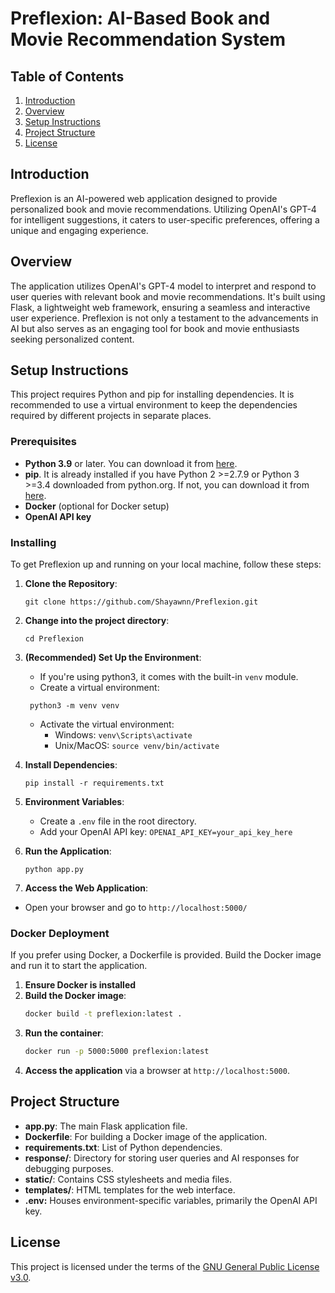 # Preflexion: AI-Based Book and Movie Recommendation System

## Table of Contents
1. [Introduction](#introduction)
2. [Overview](#overview)
3. [Setup Instructions](#setup-instructions)
4. [Project Structure](#project-structure)
5. [License](#license)

## Introduction <a name="introduction"></a>
Preflexion is an AI-powered web application designed to provide personalized book and movie recommendations. Utilizing OpenAI's GPT-4 for intelligent suggestions, it caters to user-specific preferences, offering a unique and engaging experience.

## Overview <a name="overview"></a>
The application utilizes OpenAI's GPT-4 model to interpret and respond to user queries with relevant book and movie recommendations. It's built using Flask, a lightweight web framework, ensuring a seamless and interactive user experience. Preflexion is not only a testament to the advancements in AI but also serves as an engaging tool for book and movie enthusiasts seeking personalized content.

## Setup Instructions <a name="setup-instructions"></a>
This project requires Python and pip for installing dependencies. It is recommended to use a virtual environment to keep the dependencies required by different projects in separate places.

### Prerequisites
 - **Python 3.9** or later. You can download it from [here](https://www.python.org/downloads/).
 - **pip**. It is already installed if you have Python 2 >=2.7.9 or Python 3 >=3.4 downloaded from python.org. If not, you can download it from [here](https://pip.pypa.io/en/stable/installation/).
 - **Docker** (optional for Docker setup)
 - **OpenAI API key**

### Installing
To get Preflexion up and running on your local machine, follow these steps:

1. **Clone the Repository**:
    ```shell
    git clone https://github.com/Shayawnn/Preflexion.git
    ```

2. **Change into the project directory**:
    ```shell
    cd Preflexion
    ```
   
3. **(Recommended) Set Up the Environment**:
   - If you're using python3, it comes with the built-in `venv` module.
   - Create a virtual environment:
   ```shell
    python3 -m venv venv
    ```
   - Activate the virtual environment:
     - Windows: `venv\Scripts\activate`
     - Unix/MacOS: `source venv/bin/activate`

4. **Install Dependencies**:
    ```shell
    pip install -r requirements.txt
    ```

5. **Environment Variables**:
   - Create a `.env` file in the root directory.
   - Add your OpenAI API key: `OPENAI_API_KEY=your_api_key_here`

6. **Run the Application**:
    ```shell
    python app.py
    ```

7. **Access the Web Application**:
- Open your browser and go to `http://localhost:5000/`

### Docker Deployment
If you prefer using Docker, a Dockerfile is provided. Build the Docker image and run it to start the application.

1. **Ensure Docker is installed**
2. **Build the Docker image**:
    ```bash
    docker build -t preflexion:latest .
    ```
3. **Run the container**:
    ```bash
   docker run -p 5000:5000 preflexion:latest
    ```
4. **Access the application** via a browser at `http://localhost:5000`.

## Project Structure <a name="project-structure"></a>

 - **app.py**: The main Flask application file.
 - **Dockerfile**: For building a Docker image of the application.
 - **requirements.txt**: List of Python dependencies.
 - **response/**: Directory for storing user queries and AI responses for debugging purposes.
 - **static/**: Contains CSS stylesheets and media files.
 - **templates/**: HTML templates for the web interface.
 - **.env:** Houses environment-specific variables, primarily the OpenAI API key.

## License <a name="license"></a>
This project is licensed under the terms of the [GNU General Public License v3.0](LICENSE).

